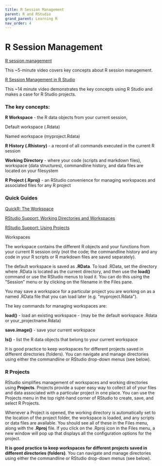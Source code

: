 ```yaml
---
title: R Session Management
parent: R and RStudio
grand_parent: Learning R
nav_order: 4
---
```


# R Session Management

[R session management](https://youtu.be/LO13lbX_inY)

This ~5-minute video covers key concepts about R session management.

[R Session Management in R Studio](https://www.youtube.com/watch?v=lQw6WHWAhQw)

This ~14 minute video demonstrates the key concepts using R Studio and makes a case for R Studio projects.

### The key concepts:

**R Workspace** - the R data objects from your current session,

Default workspace (.Rdata)

Named workspace (myproject.Rdata)

**R History (.Rhistory)** - a record of all commands executed in the current R session

**Working Directory** - where your code (scripts and markdown files), workspace (data structures), commandline history, and data files are located on your filesystem

**R Project (.Rproj)** - an RStudio convenience for managing workspaces and associated files for any R project

### Quick Guides

[QuickR: The Workspace](https://www.statmethods.net/interface/workspace.html)

[RStudio Support: Working Directories and Workspaces](https://support.rstudio.com/hc/en-us/articles/200711843-Working-Directories-and-Workspaces)

[RStudio Support: Using Projects](https://support.rstudio.com/hc/en-us/articles/200526207-Using-Projects)

Workspaces

The workspace contains the different R objects and your functions from your current R session only (not the code; the commandline history and any code in your R scripts or R markdown files are saved separately).

The default workspace is saved as **.RData**. To load .RData, set the directory where .RData is located as the current directory, and then use the **load()** command or use the RStudio menus to load it. You can do this using the "Session" menu or by clicking on the filename in the Files pane.

You may save a workspace for a particular project you are working on as a named .RData file that you can load later (e.g. "myproject.Rdata").

The key commands for managing workspaces are:

**load()** - load an existing workspace - (may be the default workspace .Rdata or your_projectname.Rdata)

**save.image()** - save your current workspace

**ls()** - list the R data objects that belong to your current workspace

It is good practice to keep workspaces for different projects saved in different directories (folders). You can navigate and manage directories using either the commandline or RStudio drop-down menus (see below).

### R Projects

RStudio simplifies management of workspaces and working directories using **Projects**. Projects provide a super easy way to collect all of your files and data associated with a particular project in one place. You can use the Projects menu in the top right-hand corner of RStudio to create, save, and select R Projects.

Whenever a Project is opened, the working directory is automatically set to the location of the project folder, the workspace is loaded, and any scripts or data files are available. You should see all of these in the Files menu, along with the **.Rproj** file. If you click on the .Rproj icon in the Files menu, a new window will pop up that displays all the configuration options for the project.

**It is good practice to keep workspaces for different projects saved in different directories (folders)**. You can navigate and manage directories using either the commandline or RStudio drop-down menus (see below).
